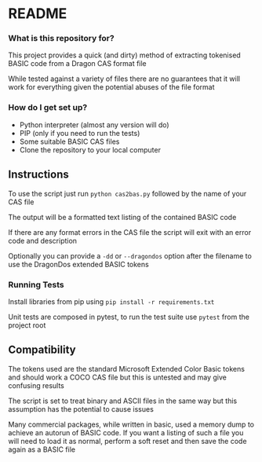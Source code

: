 # README #

### What is this repository for? ###

This project provides a quick (and dirty) method of extracting tokenised 
BASIC code from a Dragon CAS format file

While tested against a variety of files there are no guarantees that it 
will work for everything given the potential abuses of the file format 

### How do I get set up? ###

* Python interpreter (almost any version will do)
* PIP (only if you need to run the tests)
* Some suitable BASIC CAS files
* Clone the repository to your local computer

## Instructions ##

To use the script just run ```python cas2bas.py``` followed by the name of
your CAS file

The output will be a formatted text listing of the contained BASIC code

If there are any format errors in the CAS file the script will exit with an
error code and description

Optionally you can provide a `-dd` or `--dragondos` option after the filename to use 
the DragonDos extended BASIC tokens

### Running Tests ###

Install libraries from pip using ```pip install -r requirements.txt```

Unit tests are composed in pytest, to run the test suite use ```pytest``` from the
project root

## Compatibility ##

The tokens used are the standard Microsoft Extended Color Basic tokens and
should work a COCO CAS file but this is untested and may give confusing
results

The script is set to treat binary and ASCII files in the same way but this
assumption has the potential to cause issues

Many commercial packages, while written in basic, used a memory dump to 
achieve an autorun of BASIC code. If you want a listing of such a file you
will need to load it as normal, perform a soft reset and then save the 
code again as a BASIC file
 